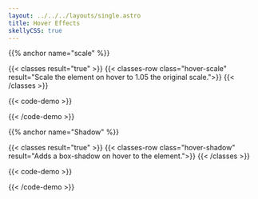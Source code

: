 ```yaml
---
layout: ../../../layouts/single.astro
title: Hover Effects
skellyCSS: true
---
```


{{% anchor name="scale" %}}

{{< classes result="true" >}}
{{< classes-row class="hover-scale" result="Scale the element on hover to 1.05 the original scale.">}}
{{< /classes >}}

{{< code-demo >}}
<div class="block-container">
    <div class="block laptop-up-3">
        <div class="card hover-scale">
            <div class="card__content">
                <p class="skeleton" data-lines="2" role="presentation"></p>
            </div>
        </div>
    </div>
</div>
{{< /code-demo >}}

{{% anchor name="Shadow" %}}

{{< classes result="true" >}}
{{< classes-row class="hover-shadow" result="Adds a box-shadow on hover to the element.">}}
{{< /classes >}}

{{< code-demo >}}
<div class="block-container">
    <div class="block laptop-up-3">
        <div class="card hover-shadow">
            <div class="card__content">
                <p class="skeleton" data-lines="2" role="presentation"></p>
            </div>
        </div>
    </div>
</div>
{{< /code-demo >}}